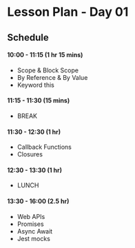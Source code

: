 # Lesson Plan - Day 01

## Schedule

#### 10:00 - 11:15 (1 hr 15 mins)

- Scope & Block Scope
- By Reference & By Value
- Keyword this

#### 11:15 - 11:30 (15 mins)

- BREAK

#### 11:30 - 12:30 (1 hr)

- Callback Functions
- Closures

#### 12:30 - 13:30 (1 hr)

- LUNCH

#### 13:30 - 16:00 (2.5 hr)

- Web APIs
- Promises
- Async Await
- Jest mocks
